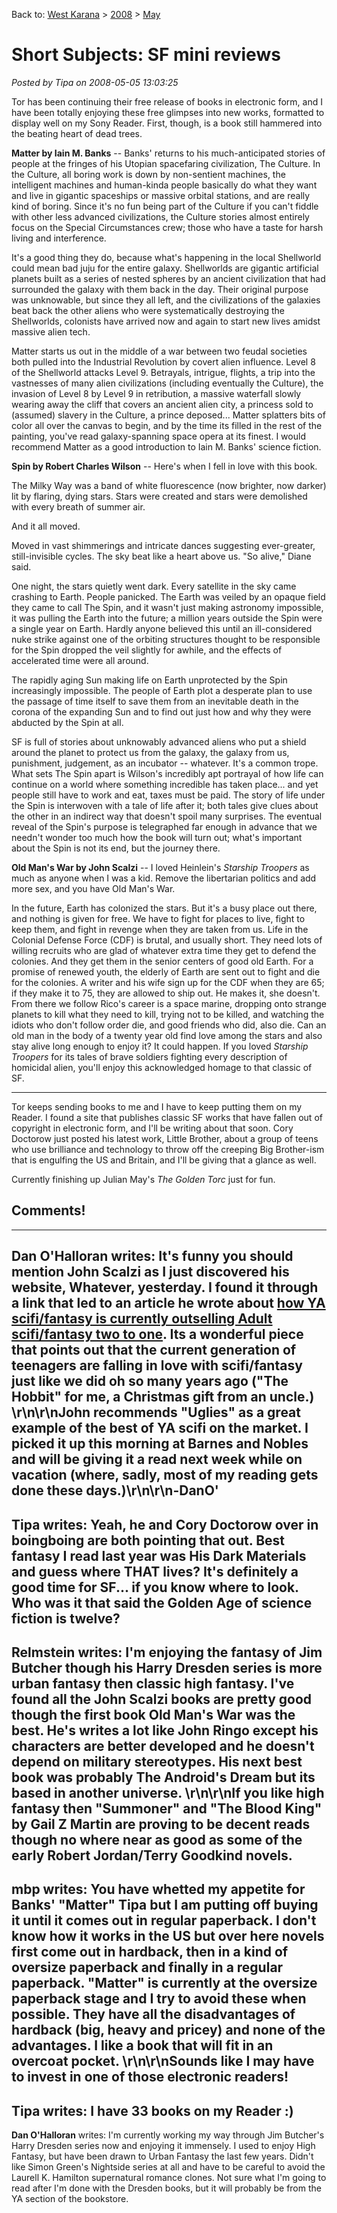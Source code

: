 Back to: [West Karana](/posts/westkarana.md) > [2008](/posts/2008/westkarana.md) > [May](./westkarana.md)
# Short Subjects: SF mini reviews

*Posted by Tipa on 2008-05-05 13:03:25*

Tor has been continuing their free release of books in electronic form, and I have been totally enjoying these free glimpses into new works, formatted to display well on my Sony Reader. First, though, is a book still hammered into the beating heart of dead trees.

**Matter by Iain M. Banks** -- Banks' returns to his much-anticipated stories of people at the fringes of his Utopian spacefaring civilization, The Culture. In the Culture, all boring work is down by non-sentient machines, the intelligent machines and human-kinda people basically do what they want and live in gigantic spaceships or massive orbital stations, and are really kind of boring. Since it's no fun being part of the Culture if you can't fiddle with other less advanced civilizations, the Culture stories almost entirely focus on the Special Circumstances crew; those who have a taste for harsh living and interference.

It's a good thing they do, because what's happening in the local Shellworld could mean bad juju for the entire galaxy. Shellworlds are gigantic artificial planets built as a series of nested spheres by an ancient civilization that had surrounded the galaxy with them back in the day. Their original purpose was unknowable, but since they all left, and the civilizations of the galaxies beat back the other aliens who were systematically destroying the Shellworlds, colonists have arrived now and again to start new lives amidst massive alien tech.

Matter starts us out in the middle of a war between two feudal societies both pulled into the Industrial Revolution by covert alien influence. Level 8 of the Shellworld attacks Level 9. Betrayals, intrigue, flights, a trip into the vastnesses of many alien civilizations (including eventually the Culture), the invasion of Level 8 by Level 9 in retribution, a massive waterfall slowly wearing away the cliff that covers an ancient alien city, a princess sold to (assumed) slavery in the Culture, a prince deposed... Matter splatters bits of color all over the canvas to begin, and by the time its filled in the rest of the painting, you've read galaxy-spanning space opera at its finest. I would recommend Matter as a good introduction to Iain M. Banks' science fiction.

**Spin by Robert Charles Wilson** -- Here's when I fell in love with this book.


> 
The Milky Way was a band of white fluorescence (now brighter, now darker) lit by flaring, dying stars. Stars were created and stars were demolished with every breath of summer air.

And it all moved.

Moved in vast shimmerings and intricate dances suggesting ever-greater, still-invisible cycles. The sky beat like a heart above us. "So alive," Diane said.



One night, the stars quietly went dark. Every satellite in the sky came crashing to Earth. People panicked. The Earth was veiled by an opaque field they came to call The Spin, and it wasn't just making astronomy impossible, it was pulling the Earth into the future; a million years outside the Spin were a single year on Earth. Hardly anyone believed this until an ill-considered nuke strike against one of the orbiting structures thought to be responsible for the Spin dropped the veil slightly for awhile, and the effects of accelerated time were all around.

The rapidly aging Sun making life on Earth unprotected by the Spin increasingly impossible. The people of Earth plot a desperate plan to use the passage of time itself to save them from an inevitable death in the corona of the expanding Sun and to find out just how and why they were abducted by the Spin at all.

SF is full of stories about unknowably advanced aliens who put a shield around the planet to protect us from the galaxy, the galaxy from us, punishment, judgement, as an incubator -- whatever. It's a common trope. What sets The Spin apart is Wilson's incredibly apt portrayal of how life can continue on a world where something incredible has taken place... and yet people still have to work and eat, taxes must be paid. The story of life under the Spin is interwoven with a tale of life after it; both tales give clues about the other in an indirect way that doesn't spoil many surprises. The eventual reveal of the Spin's purpose is telegraphed far enough in advance that we needn't wonder too much how the book will turn out; what's important about the Spin is not its end, but the journey there.

**Old Man's War by John Scalzi** -- I loved Heinlein's *Starship Troopers* as much as anyone when I was a kid. Remove the libertarian politics and add more sex, and you have Old Man's War.

In the future, Earth has colonized the stars. But it's a busy place out there, and nothing is given for free. We have to fight for places to live, fight to keep them, and fight in revenge when they are taken from us. Life in the Colonial Defense Force (CDF) is brutal, and usually short. They need lots of willing recruits who are glad of whatever extra time they get to defend the colonies. And they get them in the senior centers of good old Earth. For a promise of renewed youth, the elderly of Earth are sent out to fight and die for the colonies. A writer and his wife sign up for the CDF when they are 65; if they make it to 75, they are allowed to ship out. He makes it, she doesn't. From there we follow Rico's career is a space marine, dropping onto strange planets to kill what they need to kill, trying not to be killed, and watching the idiots who don't follow order die, and good friends who did, also die. Can an old man in the body of a twenty year old find love among the stars and also stay alive long enough to enjoy it? It could happen. If you loved *Starship Troopers* for its tales of brave soldiers fighting every description of homicidal alien, you'll enjoy this acknowledged homage to that classic of SF. 

---

Tor keeps sending books to me and I have to keep putting them on my Reader. I found a site that publishes classic SF works that have fallen out of copyright in electronic form, and I'll be writing about that soon. Cory Doctorow just posted his latest work, Little Brother, about a group of teens who use brilliance and technology to throw off the creeping Big Brother-ism that is engulfing the US and Britain, and I'll be giving that a glance as well.

Currently finishing up Julian May's *The Golden Torc* just for fun.

## Comments!
---
**Dan O'Halloran** writes: It's funny you should mention John Scalzi as I just discovered his website, Whatever, yesterday. I found it through a link that led to an article he wrote about <a href="http://scalzi.com/whatever/?p=702" rel="nofollow">how YA scifi/fantasy is currently outselling Adult scifi/fantasy two to one</a>. Its a wonderful piece that points out that the current generation of teenagers are falling in love with scifi/fantasy just like we did oh so many years ago ("The Hobbit" for me, a Christmas gift from an uncle.) \r\n\r\nJohn recommends "Uglies" as a great example of the best of YA scifi on the market. I picked it up this morning at Barnes and Nobles and will be giving it a read next week while on vacation (where, sadly, most of my reading gets done these days.)\r\n\r\n-DanO'
---
**Tipa** writes: Yeah, he and Cory Doctorow over in boingboing are both pointing that out. Best fantasy I read last year was His Dark Materials and guess where THAT lives? It's definitely a good time for SF... if you know where to look. Who was it that said the Golden Age of science fiction is twelve?
---
**Relmstein** writes: I'm enjoying the fantasy of Jim Butcher though his Harry Dresden series is more urban fantasy then classic high fantasy. I've found all the John Scalzi books are pretty good though the first book Old Man's War was the best.  He's writes a lot like John Ringo except his characters are better developed and he doesn't depend on military stereotypes.  His next best book was probably The Android's Dream but its based in another universe.  \r\n\r\nIf you like high fantasy then "Summoner" and "The Blood King" by Gail Z Martin are proving to be decent reads though no where near as good as some of the early Robert Jordan/Terry Goodkind novels.
---
**mbp** writes: You have whetted my appetite for Banks'  "Matter" Tipa but I am putting off buying it until it comes out in regular paperback. I don't know how it works in the US but over here novels first come out in hardback, then in a kind of oversize paperback and finally in a regular paperback. "Matter" is currently at the oversize paperback stage and I try to avoid these when possible. They have all the disadvantages of hardback (big, heavy and pricey) and none of the advantages.   I like  a book that will fit in an overcoat pocket. \r\n\r\nSounds like I may have to invest in one of those electronic readers!
---
**Tipa** writes: I have 33 books on my Reader :)
---
**Dan O'Halloran** writes: I'm currently working my way through Jim Butcher's Harry Dresden series now and enjoying it immensely. I used to enjoy High Fantasy, but have been drawn to Urban Fantasy the last few years. Didn't like Simon Green's Nightside series at all and have to be careful to avoid the Laurell K. Hamilton supernatural romance clones. Not sure what I'm going to read after I'm done with the Dresden books, but it will probably be from the YA section of the bookstore.
